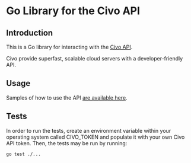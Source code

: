 # Go Library for the Civo API

## Introduction

This is a Go library for interacting with the [Civo API](https://www.civo.com/api).

Civo provide superfast, scalable cloud servers with a developer-friendly API.

## Usage

Samples of how to use the API [are available here](samples).

## Tests
 In order to run the tests, create an environment variable within your operating system called CIVO_TOKEN and populate it with your own Civo API token. Then, the tests may be run by running:

```
go test ./...
```